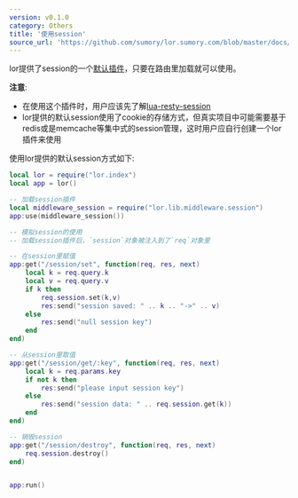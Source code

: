 ```yaml
---
version: v0.1.0
category: Others
title: '使用session'
source_url: 'https://github.com/sumory/lor.sumory.com/blob/master/docs/other/session-usage.md'
---
```


lor提供了session的一个[默认插件](https://github.com/sumory/lor/blob/master/lor/lib/middleware/session.lua)，只要在路由里加载就可以使用。

**注意**: 

- 在使用这个插件时，用户应该先了解[lua-resty-session](https://github.com/bungle/lua-resty-session)
- lor提供的默认session使用了cookie的存储方式，但真实项目中可能需要基于redis或是memcache等集中式的session管理，这时用户应自行创建一个lor插件来使用


使用lor提供的默认session方式如下:

```lua
local lor = require("lor.index")
local app = lor()

-- 加载session插件
local middleware_session = require("lor.lib.middleware.session")
app:use(middleware_session())

-- 模拟session的使用
-- 加载session插件后，`session`对象被注入到了`req`对象里

-- 在session里赋值
app:get("/session/set", function(req, res, next)
    local k = req.query.k
    local v = req.query.v
    if k then
        req.session.set(k,v)
        res:send("session saved: " .. k .. "->" .. v)
    else
        res:send("null session key")
    end
end)

-- 从session里取值
app:get("/session/get/:key", function(req, res, next)
    local k = req.params.key
    if not k then
        res:send("please input session key")
    else
        res:send("session data: " .. req.session.get(k))
    end
end)

-- 销毁session
app:get("/session/destroy", function(req, res, next)
    req.session.destroy()
end)


app:run()
```

